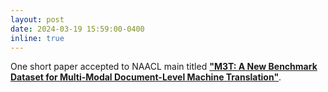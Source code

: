 ```yaml
---
layout: post
date: 2024-03-19 15:59:00-0400
inline: true
---
```


One short paper accepted to NAACL main titled <a href="https://arxiv.org/pdf/2310.16356.pdf"><strong>"M3T: A New Benchmark Dataset for Multi-Modal Document-Level Machine Translation"</strong></a>.
